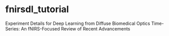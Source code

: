 # fnirsdl_tutorial
Experiment Details for Deep Learning from Diffuse Biomedical Optics Time-Series: An fNIRS-Focused Review of Recent Advancements
